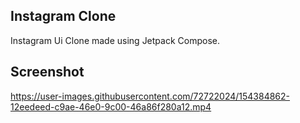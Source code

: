 ## Instagram Clone

Instagram Ui Clone made using Jetpack Compose.

## Screenshot

https://user-images.githubusercontent.com/72722024/154384862-12eedeed-c9ae-46e0-9c00-46a86f280a12.mp4

